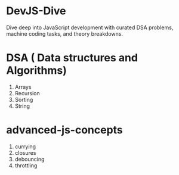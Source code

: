 # DevJS-Dive
Dive deep into JavaScript development with curated DSA problems, machine coding tasks, and theory breakdowns.

# DSA ( Data structures and Algorithms)
1. Arrays
2. Recursion
3. Sorting
4. String

# advanced-js-concepts
1. currying
2. closures
3. debouncing
4. throttling
